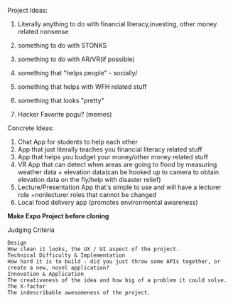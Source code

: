 Project Ideas:
1) Literally anything to do with financial literacy,investing, other money related nonsense

2) something to do with STONKS 
 
3) something to do with AR/VR(if possible)

4) something that "helps people" - socially/

5) something that helps with WFH related stuff
 
6) something that looks "pretty"

7) Hacker Favorite pogu? (memes)

Concrete Ideas:
1) Chat App for students to help each other
2) App that just literally teaches you financial literacy related stuff
3) App that helps you budget your money/other money related stuff
4) VR App that can detect when areas are going to flood by measuring weather data + elevation data(can be hooked up to camera to obtain elevation data on the fly/help with disaster relief)
5) Lecture/Presentation App that's simple to use and will have a lecturer role +nonlecturer roles that cannot be changed
6) Local food delivery app (promotes environmental awareness)



**Make Expo Project before cloning**




Judging Criteria

    Design
    How clean it looks, the UX / UI aspect of the project.
    Technical Difficulty & Implementation
    How hard it is to build - did you just throw some APIs together, or create a new, novel application?
    Innovation & Application
    The creativeness of the idea and how big of a problem it could solve.
    The X-factor
    The indescribable awesomeness of the project.


